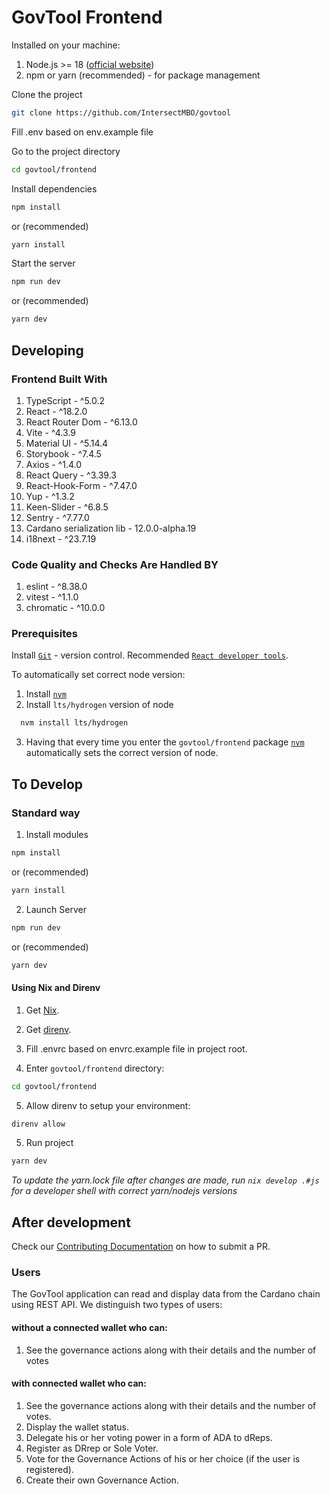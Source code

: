 # GovTool Frontend

Installed on your machine:

1. Node.js >= 18 ([official website](https://nodejs.org/en))
2. npm or yarn (recommended) - for package management

Clone the project

```bash
git clone https://github.com/IntersectMBO/govtool
```

Fill .env based on env.example file

Go to the project directory

```bash
cd govtool/frontend
```

Install dependencies

```bash
npm install
```

or (recommended)

```bash
yarn install
```

Start the server

```bash
npm run dev
```

or (recommended)

```bash
yarn dev
```

## Developing

### Frontend Built With

1. TypeScript - ^5.0.2
2. React - ^18.2.0
3. React Router Dom - ^6.13.0
4. Vite - ^4.3.9
5. Material UI - ^5.14.4
6. Storybook - ^7.4.5
7. Axios - ^1.4.0
8. React Query - ^3.39.3
9. React-Hook-Form - ^7.47.0
10. Yup - ^1.3.2
11. Keen-Slider - ^6.8.5
12. Sentry - ^7.77.0
13. Cardano serialization lib - 12.0.0-alpha.19
14. i18next - ^23.7.19

### Code Quality and Checks Are Handled BY

1. eslint - ^8.38.0
2. vitest - ^1.1.0
3. chromatic - ^10.0.0

### Prerequisites

Install [`Git`](https://git-scm.com/) - version control.
Recommended [`React developer tools`](https://react.dev/learn/react-developer-tools).

To automatically set correct node version:

1. Install [`nvm`](https://github.com/nvm-sh/nvm)
2. Install `lts/hydrogen` version of node

```bash
  nvm install lts/hydrogen
```

3. Having that every time you enter the `govtool/frontend` package [`nvm`](https://github.com/nvm-sh/nvm) automatically sets the correct version of node.

## To Develop

### Standard way

1. Install modules

```bash
npm install
```

or (recommended)

```bash
yarn install
```

2. Launch Server

```bash
npm run dev
```

or (recommended)

```bash
yarn dev
```

#### Using Nix and Direnv

1. Get [Nix](https://nixos.org/download).

2. Get [direnv](https://direnv.net/).

3. Fill .envrc based on envrc.example file in project root.

4. Enter `govtool/frontend` directory:

```sh
cd govtool/frontend
```

5. Allow direnv to setup your environment:

```sh
direnv allow
```

5. Run project

```sh
yarn dev
```

*To update the yarn.lock file after changes are made, run `nix develop .#js` for a developer shell with correct yarn/nodejs versions*

## After development

Check our [Contributing Documentation](../../CONTRIBUTING.md) on how to submit a PR.

### Users

The GovTool application can read and display data from the Cardano chain using REST API.
We distinguish two types of users:

#### without a connected wallet who can:

1. See the governance actions along with their details and the number of votes
<!-- 2. See the list of DReps. -->

#### with connected wallet who can:

1.  See the governance actions along with their details and the number of votes.
2.  Display the wallet status.
3.  Delegate his or her voting power in a form of ADA to dReps.
4.  Register as DRrep or Sole Voter.
5.  Vote for the Governance Actions of his or her choice (if the user is registered).
6.  Create their own Governance Action.
<!-- 7. See the list of DReps from which they can submit their vote. -->
